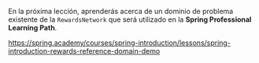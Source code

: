 En la próxima lección, aprenderás acerca de un dominio de problema existente de la `RewardsNetwork` que será utilizado en la **Spring Professional Learning Path**.

https://spring.academy/courses/spring-introduction/lessons/spring-introduction-rewards-reference-domain-demo

